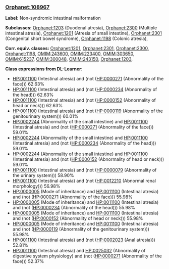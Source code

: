 
### [Orphanet:108967](http://www.orpha.net/ORDO/Orphanet_108967)
**Label:** Non-syndromic intestinal malformation

**Subclasses:** [Orphanet:1203](http://www.orpha.net/ORDO/Orphanet_1203) (Duodenal atresia), [Orphanet:2300](http://www.orpha.net/ORDO/Orphanet_2300) (Multiple intestinal atresia), [Orphanet:1201](http://www.orpha.net/ORDO/Orphanet_1201) (Atresia of small intestine), [Orphanet:2301](http://www.orpha.net/ORDO/Orphanet_2301) (Congenital short bowel syndrome), [Orphanet:1198](http://www.orpha.net/ORDO/Orphanet_1198) (Colonic atresia), 

**Corr. equiv. classes:** [Orphanet:1201](http://www.orpha.net/ORDO/Orphanet_1201), [Orphanet:2301](http://www.orpha.net/ORDO/Orphanet_2301), [Orphanet:2300](http://www.orpha.net/ORDO/Orphanet_2300), [Orphanet:1198](http://www.orpha.net/ORDO/Orphanet_1198), [OMIM:243600](http://purl.obolibrary.org/obo/OMIM_243600), [OMIM:223400](http://purl.obolibrary.org/obo/OMIM_223400), [OMIM:303650](http://purl.obolibrary.org/obo/OMIM_303650), [OMIM:615237](http://purl.obolibrary.org/obo/OMIM_615237), [OMIM:300048](http://purl.obolibrary.org/obo/OMIM_300048), [OMIM:243150](http://purl.obolibrary.org/obo/OMIM_243150), [Orphanet:1203](http://www.orpha.net/ORDO/Orphanet_1203), 

**Class expressions from DL-Learner:**

- [HP:0011100](http://purl.obolibrary.org/obo/HP_0011100) (Intestinal atresia) and (not ([HP:0000271](http://purl.obolibrary.org/obo/HP_0000271) (Abnormality of the face))) 62.63%
- [HP:0011100](http://purl.obolibrary.org/obo/HP_0011100) (Intestinal atresia) and (not ([HP:0000234](http://purl.obolibrary.org/obo/HP_0000234) (Abnormality of the head))) 62.63%
- [HP:0011100](http://purl.obolibrary.org/obo/HP_0011100) (Intestinal atresia) and (not ([HP:0000152](http://purl.obolibrary.org/obo/HP_0000152) (Abnormality of head or neck))) 62.63%
- [HP:0011100](http://purl.obolibrary.org/obo/HP_0011100) (Intestinal atresia) and (not ([HP:0000119](http://purl.obolibrary.org/obo/HP_0000119) (Abnormality of the genitourinary system))) 60.01%
- [HP:0002244](http://purl.obolibrary.org/obo/HP_0002244) (Abnormality of the small intestine) and [HP:0011100](http://purl.obolibrary.org/obo/HP_0011100) (Intestinal atresia) and (not ([HP:0000271](http://purl.obolibrary.org/obo/HP_0000271) (Abnormality of the face))) 59.01%
- [HP:0002244](http://purl.obolibrary.org/obo/HP_0002244) (Abnormality of the small intestine) and [HP:0011100](http://purl.obolibrary.org/obo/HP_0011100) (Intestinal atresia) and (not ([HP:0000234](http://purl.obolibrary.org/obo/HP_0000234) (Abnormality of the head))) 59.01%
- [HP:0002244](http://purl.obolibrary.org/obo/HP_0002244) (Abnormality of the small intestine) and [HP:0011100](http://purl.obolibrary.org/obo/HP_0011100) (Intestinal atresia) and (not ([HP:0000152](http://purl.obolibrary.org/obo/HP_0000152) (Abnormality of head or neck))) 59.01%
- [HP:0011100](http://purl.obolibrary.org/obo/HP_0011100) (Intestinal atresia) and (not ([HP:0000079](http://purl.obolibrary.org/obo/HP_0000079) (Abnormality of the urinary system))) 58.90%
- [HP:0011100](http://purl.obolibrary.org/obo/HP_0011100) (Intestinal atresia) and (not ([HP:0012210](http://purl.obolibrary.org/obo/HP_0012210) (Abnormal renal morphology))) 56.98%
- [HP:0000005](http://purl.obolibrary.org/obo/HP_0000005) (Mode of inheritance) and [HP:0011100](http://purl.obolibrary.org/obo/HP_0011100) (Intestinal atresia) and (not ([HP:0000271](http://purl.obolibrary.org/obo/HP_0000271) (Abnormality of the face))) 55.98%
- [HP:0000005](http://purl.obolibrary.org/obo/HP_0000005) (Mode of inheritance) and [HP:0011100](http://purl.obolibrary.org/obo/HP_0011100) (Intestinal atresia) and (not ([HP:0000234](http://purl.obolibrary.org/obo/HP_0000234) (Abnormality of the head))) 55.98%
- [HP:0000005](http://purl.obolibrary.org/obo/HP_0000005) (Mode of inheritance) and [HP:0011100](http://purl.obolibrary.org/obo/HP_0011100) (Intestinal atresia) and (not ([HP:0000152](http://purl.obolibrary.org/obo/HP_0000152) (Abnormality of head or neck))) 55.98%
- [HP:0000005](http://purl.obolibrary.org/obo/HP_0000005) (Mode of inheritance) and [HP:0011100](http://purl.obolibrary.org/obo/HP_0011100) (Intestinal atresia) and (not ([HP:0000119](http://purl.obolibrary.org/obo/HP_0000119) (Abnormality of the genitourinary system))) 55.98%
- [HP:0011100](http://purl.obolibrary.org/obo/HP_0011100) (Intestinal atresia) and (not ([HP:0002023](http://purl.obolibrary.org/obo/HP_0002023) (Anal atresia))) 52.81%
- [HP:0011100](http://purl.obolibrary.org/obo/HP_0011100) (Intestinal atresia) and [HP:0025032](http://purl.obolibrary.org/obo/HP_0025032) (Abnormality of digestive system physiology) and (not ([HP:0000271](http://purl.obolibrary.org/obo/HP_0000271) (Abnormality of the face))) 52.37%


